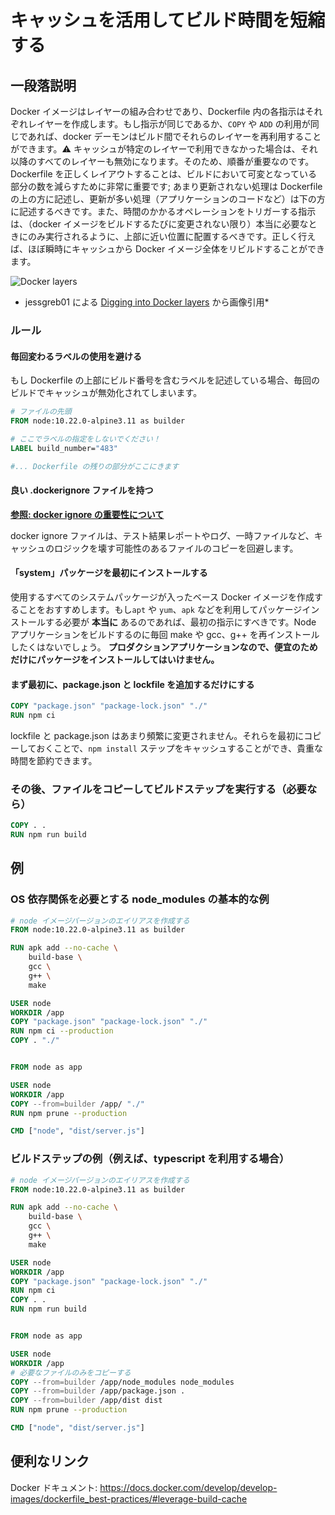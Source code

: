 # キャッシュを活用してビルド時間を短縮する

## 一段落説明

Docker イメージはレイヤーの組み合わせであり、Dockerfile 内の各指示はそれぞれレイヤーを作成します。もし指示が同じであるか、`COPY` や `ADD` の利用が同じであれば、docker デーモンはビルド間でそれらのレイヤーを再利用することができます。⚠️ キャッシュが特定のレイヤーで利用できなかった場合は、それ以降のすべてのレイヤーも無効になります。そのため、順番が重要なのです。Dockerfile を正しくレイアウトすることは、ビルドにおいて可変となっている部分の数を減らすために非常に重要です; あまり更新されない処理は Dockerfile の上の方に記述し、更新が多い処理（アプリケーションのコードなど）は下の方に記述するべきです。また、時間のかかるオペレーションをトリガーする指示は、（docker イメージをビルドするたびに変更されない限り）本当に必要なときにのみ実行されるように、上部に近い位置に配置するべきです。正しく行えば、ほぼ瞬時にキャッシュから Docker イメージ全体をリビルドすることができます。

![Docker layers](/assets/images/docker_layers_schema.png)

* jessgreb01 による [Digging into Docker layers](https://medium.com/@jessgreb01/digging-into-docker-layers-c22f948ed612) から画像引用*

### ルール

#### 毎回変わるラベルの使用を避ける

もし Dockerfile の上部にビルド番号を含むラベルを記述している場合、毎回のビルドでキャッシュが無効化されてしまいます。

```Dockerfile
# ファイルの先頭
FROM node:10.22.0-alpine3.11 as builder

# ここでラベルの指定をしないでください！
LABEL build_number="483"

#... Dockerfile の残りの部分がここにきます
```

#### 良い .dockerignore ファイルを持つ

[**参照: docker ignore の重要性について**](./docker-ignore.md)

docker ignore ファイルは、テスト結果レポートやログ、一時ファイルなど、キャッシュのロジックを壊す可能性のあるファイルのコピーを回避します。

#### 「system」パッケージを最初にインストールする

使用するすべてのシステムパッケージが入ったベース Docker イメージを作成することをおすすめします。もし`apt` や `yum`、`apk` などを利用してパッケージインストールする必要が **本当に** あるのであれば、最初の指示にすべきです。Node アプリケーションをビルドするのに毎回 make や gcc、g++ を再インストールしたくはないでしょう。
**プロダクションアプリケーションなので、便宜のためだけにパッケージをインストールしてはいけません。**

#### まず最初に、package.json と lockfile を追加するだけにする

```Dockerfile
COPY "package.json" "package-lock.json" "./"
RUN npm ci
```

lockfile と package.json はあまり頻繁に変更されません。それらを最初にコピーしておくことで、`npm install` ステップをキャッシュすることができ、貴重な時間を節約できます。

### その後、ファイルをコピーしてビルドステップを実行する（必要なら）

```Dockerfile
COPY . .
RUN npm run build
```

## 例

### OS 依存関係を必要とする node_modules の基本的な例

```Dockerfile
# node イメージバージョンのエイリアスを作成する
FROM node:10.22.0-alpine3.11 as builder

RUN apk add --no-cache \
    build-base \
    gcc \
    g++ \
    make

USER node
WORKDIR /app
COPY "package.json" "package-lock.json" "./"
RUN npm ci --production
COPY . "./"


FROM node as app

USER node
WORKDIR /app
COPY --from=builder /app/ "./"
RUN npm prune --production

CMD ["node", "dist/server.js"]
```


### ビルドステップの例（例えば、typescript を利用する場合）

```Dockerfile
# node イメージバージョンのエイリアスを作成する
FROM node:10.22.0-alpine3.11 as builder

RUN apk add --no-cache \
    build-base \
    gcc \
    g++ \
    make

USER node
WORKDIR /app
COPY "package.json" "package-lock.json" "./"
RUN npm ci
COPY . .
RUN npm run build


FROM node as app

USER node
WORKDIR /app
# 必要なファイルのみをコピーする
COPY --from=builder /app/node_modules node_modules
COPY --from=builder /app/package.json .
COPY --from=builder /app/dist dist
RUN npm prune --production

CMD ["node", "dist/server.js"]
```

## 便利なリンク

Docker ドキュメント: https://docs.docker.com/develop/develop-images/dockerfile_best-practices/#leverage-build-cache
